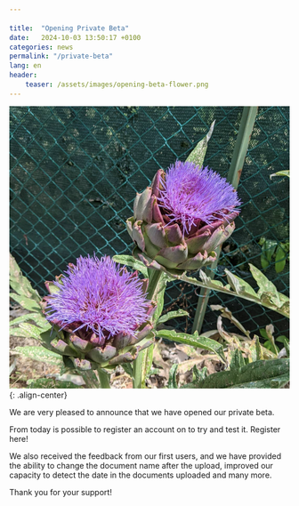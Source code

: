 ```yaml
---

title:  "Opening Private Beta"
date:   2024-10-03 13:50:17 +0100
categories: news
permalink: "/private-beta"
lang: en
header:
    teaser: /assets/images/opening-beta-flower.png
---
```


![image-center](/assets/images/opening-beta-flower.png){: .align-center}

We are very pleased to announce that we have opened our private beta.

From today is possible to register an account on to try and test it. Register here!

We also received the feedback from our first users, and we have provided the ability to change the document name after the upload, improved our capacity to detect the date in the documents uploaded and many more.

Thank you for your support!
